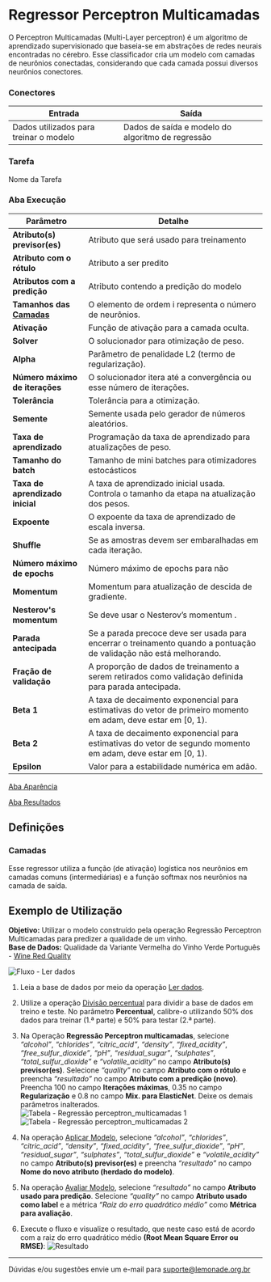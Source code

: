 # Regressor Perceptron Multicamadas
O Perceptron Multicamadas (Multi-Layer perceptron) é um algoritmo de aprendizado supervisionado que  baseia-se em 
abstrações de redes neurais encontradas no cérebro. Esse classificador cria um modelo com camadas de neurônios conectadas, 
considerando que cada camada possui diversos neurônios conectores.

### Conectores
| Entrada | Saída |
| --- | --- |
| Dados utilizados para treinar o modelo | Dados de saída e modelo do algoritmo de regressão |

### Tarefa
Nome da Tarefa

### Aba Execução
| Parâmetro | Detalhe |
| --- | --- |
| **Atributo(s) previsor(es)** | Atributo que será usado para treinamento |
| **Atributo com o rótulo** | Atributo a ser predito |
| **Atributos com a predição** | Atributo contendo a predição do modelo |
| **Tamanhos das [Camadas]** | O elemento de ordem i representa o número de neurônios. |
| **Ativação** | Função de ativação para a camada oculta. |
| **Solver** | O solucionador para otimização de peso. |
| **Alpha** | Parâmetro de penalidade L2 (termo de regularização). |
| **Número máximo de iterações** | O solucionador itera até a convergência ou esse número de iterações. |
| **Tolerância** | Tolerância para a otimização. |
| **Semente** | Semente usada pelo gerador de números aleatórios. |
| **Taxa de aprendizado** | Programação da taxa de aprendizado para atualizações de peso. |
| **Tamanho do batch** | Tamanho de mini batches para otimizadores estocásticos |
| **Taxa de aprendizado inicial** | A taxa de aprendizado inicial usada. Controla o tamanho da etapa na atualização dos pesos. |
| **Expoente** | O expoente da taxa de aprendizado de escala inversa. |
| **Shuffle** | Se as amostras devem ser embaralhadas em cada iteração. |
| **Número máximo de epochs** | Número máximo de epochs para não |
| **Momentum** | Momentum para atualização de descida de gradiente. |
| **Nesterov's momentum** | Se deve usar o Nesterov’s momentum . |
| **Parada antecipada** | Se a parada precoce deve ser usada para encerrar o treinamento quando a pontuação de validação não está melhorando. |
| **Fração de validação** | A proporção de dados de treinamento a serem retirados como validação definida para parada antecipada. |
| **Beta 1** | A taxa de decaimento exponencial para estimativas do vetor de primeiro momento em adam, deve estar em [0, 1). |
| **Beta 2** | A taxa de decaimento exponencial para estimativas do vetor de segundo momento em adam, deve estar em [0, 1). |
| **Epsilon** | Valor para a estabilidade numérica em adão. |

[Aba Aparência][1]

[Aba Resultados][2] 

## Definições
### Camadas
Esse regressor utiliza a função (de ativação) logística nos neurônios em camadas comuns (intermediárias) e a função softmax nos neurônios na camada de saída.

## Exemplo de Utilização
**Objetivo:** Utilizar o modelo construído pela operação Regressão Perceptron Multicamadas para predizer a qualidade de um vinho.\
**Base de Dados:** Qualidade da Variante Vermelha do Vinho Verde Português - [Wine Red Quality][3]

![Fluxo - Ler dados](/img/sklearn/aprendizado_de_maquina/regressor_linear/image3.png)

1. Leia a base de dados por meio da operação [Ler dados][4].

2. Utilize a operação [Divisão percentual][5] para dividir a base de dados em treino e teste. No parâmetro **Percentual**, calibre-o utilizando 50% dos dados para treinar (1.ª parte) e 50% para testar (2.ª parte).

3. Na Operação **Regressão Perceptron multicamadas**, selecione *“alcohol”*, *“chlorides”*, *“citric_acid”*, *“density”*, *“fixed_acidity”*, *“free_sulfur_dioxide”*, *“pH”*, *“residual_sugar”*, *“sulphates”*, *“total_sulfur_dioxide”* e *“volatile_acidity”* no campo **Atributo(s) previsor(es)**. Selecione *“quality”* no campo  **Atributo com o rótulo** e preencha *“resultado”* no campo **Atributo com a predição (novo)**. Preencha 100 no campo **Iterações máximas**, 0.35 no campo **Regularização** e 0.8 no campo **Mix. para ElasticNet**. Deixe os demais parâmetros inalterados.\
	![Tabela - Regressão perceptron_multicamadas 1](/img/sklearn/aprendizado_de_maquina/regressor_linear/image4.png)
	![Tabela - Regressão perceptron_multicamadas 2](/img/sklearn/aprendizado_de_maquina/regressor_linear/image2.png)

4. Na operação [Aplicar Modelo][6], selecione *“alcohol”*, *“chlorides”*, *“citric_acid”*, *“density”*, *“fixed_acidity”*, *“free_sulfur_dioxide”*, *“pH”*, *“residual_sugar”*, *“sulphates”*, *“total_sulfur_dioxide”* e *“volatile_acidity”* no campo **Atributo(s) previsor(es)** e preencha *“resultado”* no campo **Nome do novo atributo (herdado do modelo)**. 

5. Na operação [Avaliar Modelo][7], selecione *“resultado”* no campo **Atributo usado para predição**. Selecione *“quality”* no campo **Atributo usado como label** e a métrica *“Raiz do erro quadrático médio”* como **Métrica para avaliação**.

6. Execute o fluxo e visualize o resultado, que neste caso está de acordo com a raiz do erro quadrático médio **(Root Mean Square Error ou RMSE)**:
	![Resultado](/img/sklearn/aprendizado_de_maquina/regressor_linear/image1.png)




---
Dúvidas e/ou sugestões envie um e-mail para suporte@lemonade.org.br

[Camadas]: #camadas
[1]: /pt-br/sklearn/documentacao-geral/aba-aparencia.html
[2]: /pt-br/sklearn/documentacao-geral/aba-resultados.html
[3]: /pt-br/sklearn/base-de-dados/#wine
[4]: /pt-br/sklearn/entrada-e-saida/ler-dados.html
[5]: /pt-br/sklearn/pre-processamento-de-dados/amostragem-divisao-percentual.html
[6]: /pt-br/sklearn/modelo-e-avaliacao/aplicar-modelo.html
[7]: /pt-br/sklearn/modelo-e-avaliacao/avaliar-modelo.html
